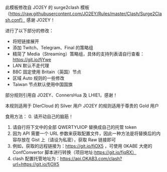 此模板修改自 JO2EY 的 surge2clash 模板（https://raw.githubusercontent.com/JO2EY/Rules/master/Clash/Surge2Clash.conf）
感谢 JO2EY！


进行了以下部分的修改：
- 将短链接展开
- 添加 Twitch、Telegram、Final 的策略组
- 精简了 Media（Streaming）策略组，具体的支持列表请自行查看：https://git.io/fjYwe
- LAN 默认不走代理
- BBC 固定使用 Britain（英国）节点
- 区域 Auto 规则的一些修改
- Taiwan 节点默认使用中国国旗


部分规则引用自 JO2EY、ConnersHua 及 LHIE1，感谢！


本规则适用于 DlerCloud 的 Silver 用户
JO2EY 的规则适用于尊贵的 Gold 用户


食用方法：
0. 请开动自己的脑筋！
1. 请自行将下文中的全部 QWERTYUIOP 替换成自己的托管 token
2. 因为 API 需要一个 URL 参数来获取配置文件，因此一种方法是将替换后的内容存放在 Gist 上（请设为私密），获取 Raw 链接即可
3. 例如，获取的远程链接为：https://git.io/fjOX5 ，可使用 0KABE 大佬的 ConfConvertor 脚本进行转换（项目地址:https://git.io/fjqRX）
4. clash 配置托管地址为：https://api.OKAB3.com/clash?url=https://git.io/fjOX5
